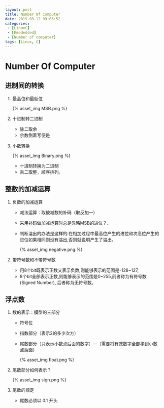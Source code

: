 ```yaml
---
layout: post
title: Number Of Computer
date: 2019-03-12 09:03:52
categories: 
 - [LinuxC] 
 - [Emededded]
 - [Number of computer]
tags: [Linux, C]
---
```


# Number Of Computer

## 进制间的转换

1. 最高位和最低位

   {% asset_img MSB.png %}

2. 十进制转二进制

   + 除二取余
   + 余数倒着写便是

3. 小数转换

   {% asset_img Binary.png %}

   + 十进制转换为二进制
   + 乘二取整，顺序排列。

## 整数的加减运算

1. 负数的加减运算

   + 减法运算：取被减数的补码（取反加一）

   + 采用补码做加减运算时总是忽略MSB的进位？、

   + 判断溢出的办法是这样的:在相加过程中最高位产生的进位和次高位产生的进位如果相同则没有溢出,否则就说明产生了溢出。

     {% asset_img negative.png %}

2. 带符号数和不带符号数

   + 用8个bit既表示正数又表示负数,则能够表示的范围是-128~127,
   + 8个bit全部表示正数,则能够表示的范围是0~255,前者称为有符号数(Signed Number), 后者称为无符号数。

## 浮点数

1. 数的表示：模型的三部分

   + 符号位

   + 指数部分（表示2的多少次方）

   + 尾数部分（只表示小数点后面的数字）--（需要将有效数字全部移到小数点后面）

     {% asset_img float.png %}

2. 尾数部分如何表示？

   {% asset_img sign.png %}

3. 尾数的规定

   + 尾数必须以 0.1 开头

